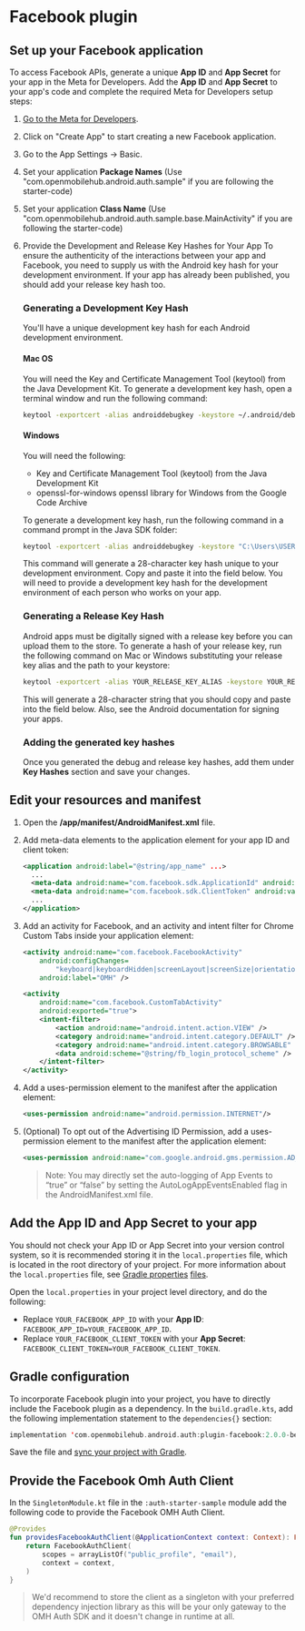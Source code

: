 # Facebook plugin

## Set up your Facebook application

To access Facebook APIs, generate a unique **App ID** and **App Secret** for your app in the Meta for Developers. Add the **App ID** and **App Secret** to your app's code and complete the required Meta for Developers setup steps:

1.  [Go to the Meta for Developers](https://developers.facebook.com/apps).
2.  Click on "Create App" to start creating a new Facebook application.
3.  Go to the App Settings -> Basic.
4.  Set your application **Package Names** (Use "com.openmobilehub.android.auth.sample" if you are following the starter-code)
5.  Set your application **Class Name** (Use "com.openmobilehub.android.auth.sample.base.MainActivity" if you are following the starter-code)
6.  Provide the Development and Release Key Hashes for Your App To ensure the authenticity of the interactions between your app and Facebook, you need to supply us with the Android key hash for your development environment. If your app has already been published, you should add your release key hash too.

    ### Generating a Development Key Hash

    You'll have a unique development key hash for each Android development environment.

    #### Mac OS

    You will need the Key and Certificate Management Tool (keytool) from the Java Development Kit. To generate a development key hash, open a terminal window and run the following command:

    ```bash
    keytool -exportcert -alias androiddebugkey -keystore ~/.android/debug.keystore | openssl sha1 -binary | openssl base64
    ```

    #### Windows

    You will need the following:

    - Key and Certificate Management Tool (keytool) from the Java Development Kit
    - openssl-for-windows openssl library for Windows from the Google Code Archive

    To generate a development key hash, run the following command in a command prompt in the Java SDK folder:

    ```bash
    keytool -exportcert -alias androiddebugkey -keystore "C:\Users\USERNAME\android\debug.keystore" | "PATH_TO_OPENSSL_LIBRARY\bin\openssl" sha1 -binary | "PATH_TO_OPENSSL_LIBRARY\bin\openssl" base64
    ```

    This command will generate a 28-character key hash unique to your development environment. Copy and paste it into the field below. You will need to provide a development key hash for the development environment of each person who works on your app.

    ### Generating a Release Key Hash

    Android apps must be digitally signed with a release key before you can upload them to the store. To generate a hash of your release key, run the following command on Mac or Windows substituting your release key alias and the path to your keystore:

    ```bash
    keytool -exportcert -alias YOUR_RELEASE_KEY_ALIAS -keystore YOUR_RELEASE_KEY_PATH | openssl sha1 -binary | openssl base64
    ```

    This will generate a 28-character string that you should copy and paste into the field below. Also, see the Android documentation for signing your apps.

    ### Adding the generated key hashes

    Once you generated the debug and release key hashes, add them under **Key Hashes** section and save your changes.

## Edit your resources and manifest

1. Open the **/app/manifest/AndroidManifest.xml** file.
2. Add meta-data elements to the application element for your app ID and client token:

   ```XML
   <application android:label="@string/app_name" ...>
     ...
     <meta-data android:name="com.facebook.sdk.ApplicationId" android:value="@string/facebook_app_id"/>
     <meta-data android:name="com.facebook.sdk.ClientToken" android:value="@string/facebook_client_token"/>
     ...
   </application>
   ```

3. Add an activity for Facebook, and an activity and intent filter for Chrome Custom Tabs inside your application element:

   ```XML
   <activity android:name="com.facebook.FacebookActivity"
       android:configChanges=
           "keyboard|keyboardHidden|screenLayout|screenSize|orientation"
       android:label="OMH" />

   <activity
       android:name="com.facebook.CustomTabActivity"
       android:exported="true">
       <intent-filter>
           <action android:name="android.intent.action.VIEW" />
           <category android:name="android.intent.category.DEFAULT" />
           <category android:name="android.intent.category.BROWSABLE" />
           <data android:scheme="@string/fb_login_protocol_scheme" />
       </intent-filter>
   </activity>
   ```

4. Add a uses-permission element to the manifest after the application element:

   ```XML
   <uses-permission android:name="android.permission.INTERNET"/>
   ```

5. (Optional) To opt out of the Advertising ID Permission, add a uses-permission element to the manifest after the application element:

   ```XML
   <uses-permission android:name="com.google.android.gms.permission.AD_ID" tools:node="remove"/>
   ```

   > Note: You may directly set the auto-logging of App Events to “true” or “false” by setting the AutoLogAppEventsEnabled flag in the AndroidManifest.xml file.

## Add the App ID and App Secret to your app

You should not check your App ID or App Secret into your version control system, so it is recommended storing it in the `local.properties` file, which is located in the root directory of your project. For more information about the `local.properties` file, see [Gradle properties](https://developer.android.com/studio/build#properties-files) [files](https://developer.android.com/studio/build#properties-files).

Open the `local.properties` in your project level directory, and do the following:

- Replace `YOUR_FACEBOOK_APP_ID` with your **App ID**: `FACEBOOK_APP_ID=YOUR_FACEBOOK_APP_ID`.
- Replace `YOUR_FACEBOOK_CLIENT_TOKEN` with your **App Secret**: `FACEBOOK_CLIENT_TOKEN=YOUR_FACEBOOK_CLIENT_TOKEN`.

## Gradle configuration

To incorporate Facebook plugin into your project, you have to directly include the Facebook plugin as a dependency. In the `build.gradle.kts`, add the following implementation statement to the `dependencies{}` section:

```kotlin
implementation 'com.openmobilehub.android.auth:plugin-facebook:2.0.0-beta'
```

Save the file and [sync your project with Gradle](https://developer.android.com/studio/build#sync-files).

## Provide the Facebook Omh Auth Client

In the `SingletonModule.kt` file in the `:auth-starter-sample` module add the following code to provide the Facebook OMH Auth Client.

```kotlin
@Provides
fun providesFacebookAuthClient(@ApplicationContext context: Context): FacebookAuthClient {
    return FacebookAuthClient(
        scopes = arrayListOf("public_profile", "email"),
        context = context,
    )
}
```

> We'd recommend to store the client as a singleton with your preferred dependency injection library as this will be your only gateway to the OMH Auth SDK and it doesn't change in runtime at all.
